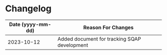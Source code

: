 # Changelog

| Date (yyyy-mm-dd) | 	Reason For Changes                          |
|-------------------|----------------------------------------------|
| 2023-10-12 | Added document for tracking SQAP development |
